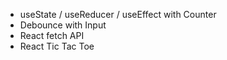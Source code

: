 - useState / useReducer / useEffect with Counter
- Debounce with Input
- React fetch API
- React Tic Tac Toe
